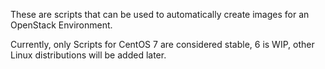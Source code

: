 These are scripts that can be used to automatically create images for an OpenStack Environment.

Currently, only Scripts for CentOS 7 are considered stable, 6 is WIP, other Linux distributions will be added later.